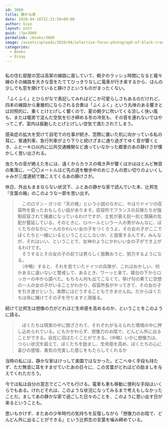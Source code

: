 ```yaml
---
id: 3060
title: 静かな家
date: 2020-04-16T22:23:58+09:00
author: kiyo
layout: post
guid: /?p=3060
permalink: /books/3060
image: /assets/uploads/2020/04/selective-focus-photograph-of-black-crow-946344.jpg
categories:
  - Books
  - Essay
---
```

 <figure class="wp-block-image size-large"><img src="{{ '/assets/uploads/2020/04/selective-focus-photograph-of-black-crow-946344-1024x648.jpg' | relative_url }}" alt="" class="wp-image-3062" srcset="{{ '/assets/uploads/2020/04/selective-focus-photograph-of-black-crow-946344-1024x648.jpg' | relative_url }} 1024w, {{ '/assets/uploads/2020/04/selective-focus-photograph-of-black-crow-946344-300x190.jpg' | relative_url }} 300w, {{ '/assets/uploads/2020/04/selective-focus-photograph-of-black-crow-946344-768x486.jpg' | relative_url }} 768w, {{ '/assets/uploads/2020/04/selective-focus-photograph-of-black-crow-946344.jpg' | relative_url }} 1200w" sizes="(max-width: 1024px) 100vw, 1024px" /></figure> 

私の住む部屋の窓は高架の線路に面していて、朝夕のラッシュ時間になると複々線のその線路を大きな音をたててひっきりなしに電車が行き来するから、ほんの少しでも窓を開けていると静けさというものがまったくない。

「ふくふく」とひらがなで表記してみればどこか可愛らしさもあるのだけれど、四本の線路から重層的にならされる合奏は「ふくふく」という丸味のある響きとは対照的に、重くとけとげしく響くので、夏の朝夕に吹いてくる涼しく快い風も、または暖房で淀んだ空気を引き締める冬の冷気も、その音を連れないではやってこず、室内は振動したとげとげしい空気で満たされてしまう。

感染症の拡大を受けて自宅での仕事が続き、窓際に置いた机に向かっている私の耳に、普通列車、急行列車が上り下りと続けざまに通り過ぎてゆく音が響くとき、ふと一キロ以内に公共交通機関など通っていなかった郷里のあの静けさが懐かしく思い出される。

虫たちの音が絶えた冬には、遠くからカラスの鳴き声が響くほかはほとんど無音の集落に、一〇〇メートルほど先の道を散歩中のおじさんの思い切りのよいくしゃみが三度連続で聴こえてくるあの静けさが。

休日、外出もままならない状況下、ふとあの静かな家で読んでいた本、辻邦生『言葉の箱』のこのような一節を思い出す。

<blockquote class="wp-block-quote">
  <p>
    　このロマン・ガリの『天の根』という小説のなかに、やはりドイツの収容所を扱ったおもしろい話があります。収容所でフランスの兵隊たちが強制収容されて捕虜になっているわけですが、士気が衰え刻一刻と頽廃の気配が蔓延している。そのときに、ロベールという一人の男がみんなに、ぼくたちのなかに一人のかわいい女の子をつくろうよ、その女の子がここでぼくたちと一緒にいるということにしないか、と提案するんです。みんなが、それはいい、ということで、女神のようにかわいい女の子ができ上がるわけです。<br /> 　そうするとその女の子の前では男らしく振舞おうと、努力するようになる。<br /> 　（中略）すると、それを見ていたドイツの兵隊が、これはおかしい、何かあるに違いないと警戒して、あるとき、ワーッと来て、寝台の下からロッカーの中から調べた。もちろん何も出てこなくて、挙げ句の果てに空想の一人の女の子がいることがわかり、収容所長がやってきて、その女の子を引き渡せという。実際にはどうすることもできませんね。だからぼくたちは命に賭けてその子を守りますと頑張る。
  </p>
</blockquote>

続けて辻邦生は想像の力がどれほど生命感を高めるのか、ということをこのように語る。

<blockquote class="wp-block-quote">
  <p>
    　ぼくたちは現実の中に閉ざされて、それぞれが与えられた環境の中に押し込められている。にもかかわらず、想像力のお陰で、どんどん外に出ることができる。自在に羽ばたくことができる。（中略）いかに想像力は、つらい状況を超えて、ぼくたちを励まし、生命感を高め、ぼくたちの心に喜びの感情、勇気の充実した感じをもたらしてくれるか
  </p>
</blockquote>

当時の私には、静かな家はけっして楽園ではなかった。どこへゆく手段も持たず、ただ無音に耳をすませていたあの日々に、この言葉がどれほどの励ましを与えてくれただろう。

今では私は自分の意志でどこへでも行ける。電車も車も移動に便利な手段はいくらでもある。けれどそれは、このような状況になってみるまで考えもしなかったことだ。ましてあの静かな家で過ごした日々のことを、このように思い出す日が来るということも。

思いもかけず、またあの少年時代の気持ちを反復しながら「想像力のお陰で、どんどん外に出ることができる」という辻邦生の言葉を噛み締めている。
